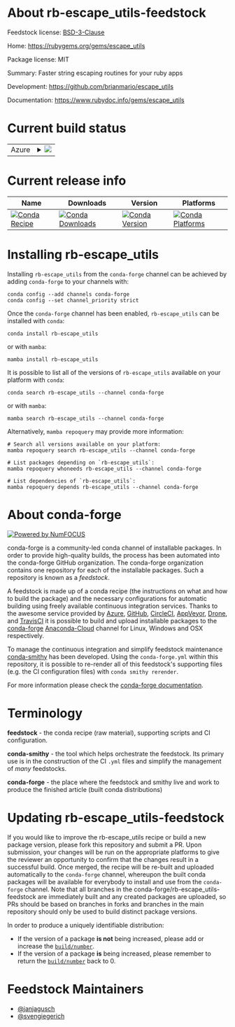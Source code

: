 About rb-escape_utils-feedstock
===============================

Feedstock license: [BSD-3-Clause](https://github.com/conda-forge/rb-escape_utils-feedstock/blob/main/LICENSE.txt)

Home: https://rubygems.org/gems/escape_utils

Package license: MIT

Summary: Faster string escaping routines for your ruby apps

Development: https://github.com/brianmario/escape_utils

Documentation: https://www.rubydoc.info/gems/escape_utils

Current build status
====================


<table>
    
  <tr>
    <td>Azure</td>
    <td>
      <details>
        <summary>
          <a href="https://dev.azure.com/conda-forge/feedstock-builds/_build/latest?definitionId=18803&branchName=main">
            <img src="https://dev.azure.com/conda-forge/feedstock-builds/_apis/build/status/rb-escape_utils-feedstock?branchName=main">
          </a>
        </summary>
        <table>
          <thead><tr><th>Variant</th><th>Status</th></tr></thead>
          <tbody><tr>
              <td>linux_64</td>
              <td>
                <a href="https://dev.azure.com/conda-forge/feedstock-builds/_build/latest?definitionId=18803&branchName=main">
                  <img src="https://dev.azure.com/conda-forge/feedstock-builds/_apis/build/status/rb-escape_utils-feedstock?branchName=main&jobName=linux&configuration=linux%20linux_64_" alt="variant">
                </a>
              </td>
            </tr><tr>
              <td>osx_64</td>
              <td>
                <a href="https://dev.azure.com/conda-forge/feedstock-builds/_build/latest?definitionId=18803&branchName=main">
                  <img src="https://dev.azure.com/conda-forge/feedstock-builds/_apis/build/status/rb-escape_utils-feedstock?branchName=main&jobName=osx&configuration=osx%20osx_64_" alt="variant">
                </a>
              </td>
            </tr>
          </tbody>
        </table>
      </details>
    </td>
  </tr>
</table>

Current release info
====================

| Name | Downloads | Version | Platforms |
| --- | --- | --- | --- |
| [![Conda Recipe](https://img.shields.io/badge/recipe-rb--escape_utils-green.svg)](https://anaconda.org/conda-forge/rb-escape_utils) | [![Conda Downloads](https://img.shields.io/conda/dn/conda-forge/rb-escape_utils.svg)](https://anaconda.org/conda-forge/rb-escape_utils) | [![Conda Version](https://img.shields.io/conda/vn/conda-forge/rb-escape_utils.svg)](https://anaconda.org/conda-forge/rb-escape_utils) | [![Conda Platforms](https://img.shields.io/conda/pn/conda-forge/rb-escape_utils.svg)](https://anaconda.org/conda-forge/rb-escape_utils) |

Installing rb-escape_utils
==========================

Installing `rb-escape_utils` from the `conda-forge` channel can be achieved by adding `conda-forge` to your channels with:

```
conda config --add channels conda-forge
conda config --set channel_priority strict
```

Once the `conda-forge` channel has been enabled, `rb-escape_utils` can be installed with `conda`:

```
conda install rb-escape_utils
```

or with `mamba`:

```
mamba install rb-escape_utils
```

It is possible to list all of the versions of `rb-escape_utils` available on your platform with `conda`:

```
conda search rb-escape_utils --channel conda-forge
```

or with `mamba`:

```
mamba search rb-escape_utils --channel conda-forge
```

Alternatively, `mamba repoquery` may provide more information:

```
# Search all versions available on your platform:
mamba repoquery search rb-escape_utils --channel conda-forge

# List packages depending on `rb-escape_utils`:
mamba repoquery whoneeds rb-escape_utils --channel conda-forge

# List dependencies of `rb-escape_utils`:
mamba repoquery depends rb-escape_utils --channel conda-forge
```


About conda-forge
=================

[![Powered by
NumFOCUS](https://img.shields.io/badge/powered%20by-NumFOCUS-orange.svg?style=flat&colorA=E1523D&colorB=007D8A)](https://numfocus.org)

conda-forge is a community-led conda channel of installable packages.
In order to provide high-quality builds, the process has been automated into the
conda-forge GitHub organization. The conda-forge organization contains one repository
for each of the installable packages. Such a repository is known as a *feedstock*.

A feedstock is made up of a conda recipe (the instructions on what and how to build
the package) and the necessary configurations for automatic building using freely
available continuous integration services. Thanks to the awesome service provided by
[Azure](https://azure.microsoft.com/en-us/services/devops/), [GitHub](https://github.com/),
[CircleCI](https://circleci.com/), [AppVeyor](https://www.appveyor.com/),
[Drone](https://cloud.drone.io/welcome), and [TravisCI](https://travis-ci.com/)
it is possible to build and upload installable packages to the
[conda-forge](https://anaconda.org/conda-forge) [Anaconda-Cloud](https://anaconda.org/)
channel for Linux, Windows and OSX respectively.

To manage the continuous integration and simplify feedstock maintenance
[conda-smithy](https://github.com/conda-forge/conda-smithy) has been developed.
Using the ``conda-forge.yml`` within this repository, it is possible to re-render all of
this feedstock's supporting files (e.g. the CI configuration files) with ``conda smithy rerender``.

For more information please check the [conda-forge documentation](https://conda-forge.org/docs/).

Terminology
===========

**feedstock** - the conda recipe (raw material), supporting scripts and CI configuration.

**conda-smithy** - the tool which helps orchestrate the feedstock.
                   Its primary use is in the construction of the CI ``.yml`` files
                   and simplify the management of *many* feedstocks.

**conda-forge** - the place where the feedstock and smithy live and work to
                  produce the finished article (built conda distributions)


Updating rb-escape_utils-feedstock
==================================

If you would like to improve the rb-escape_utils recipe or build a new
package version, please fork this repository and submit a PR. Upon submission,
your changes will be run on the appropriate platforms to give the reviewer an
opportunity to confirm that the changes result in a successful build. Once
merged, the recipe will be re-built and uploaded automatically to the
`conda-forge` channel, whereupon the built conda packages will be available for
everybody to install and use from the `conda-forge` channel.
Note that all branches in the conda-forge/rb-escape_utils-feedstock are
immediately built and any created packages are uploaded, so PRs should be based
on branches in forks and branches in the main repository should only be used to
build distinct package versions.

In order to produce a uniquely identifiable distribution:
 * If the version of a package **is not** being increased, please add or increase
   the [``build/number``](https://docs.conda.io/projects/conda-build/en/latest/resources/define-metadata.html#build-number-and-string).
 * If the version of a package **is** being increased, please remember to return
   the [``build/number``](https://docs.conda.io/projects/conda-build/en/latest/resources/define-metadata.html#build-number-and-string)
   back to 0.

Feedstock Maintainers
=====================

* [@janjagusch](https://github.com/janjagusch/)
* [@svengiegerich](https://github.com/svengiegerich/)

